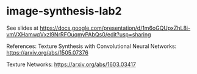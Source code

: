 # image-synthesis-lab2

See slides at 
https://docs.google.com/presentation/d/1m6oGQUpxZhL8i-vmVXHamwpVxzl9NrRFOuqmyPAbQs0/edit?usp=sharing

References:
Texture Synthesis with Convolutional Neural Networks:
https://arxiv.org/abs/1505.07376

Texture Networks:
https://arxiv.org/abs/1603.03417

